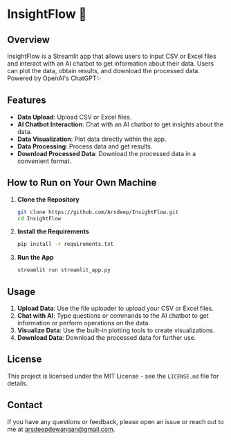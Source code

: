 # InsightFlow 🤖

## Overview

InsightFlow is a Streamlit app that allows users to input CSV or Excel files and interact with an AI chatbot to get information about their data. Users can plot the data, obtain results, and download the processed data. Powered by OpenAI's ChatGPT✨

## Features

- **Data Upload**: Upload CSV or Excel files.
- **AI Chatbot Interaction**: Chat with an AI chatbot to get insights about the data.
- **Data Visualization**: Plot data directly within the app.
- **Data Processing**: Process data and get results.
- **Download Processed Data**: Download the processed data in a convenient format.

## How to Run on Your Own Machine

1. **Clone the Repository**

   ```bash
   git clone https://github.com/Arsdeep/InsightFlow.git
   cd InsightFlow
   ```

2. **Install the Requirements**

   ```bash
   pip install -r requirements.txt
   ```

3. **Run the App**

   ```bash
   streamlit run streamlit_app.py
   ```

## Usage

1. **Upload Data**: Use the file uploader to upload your CSV or Excel files.
2. **Chat with AI**: Type questions or commands to the AI chatbot to get information or perform operations on the data.
3. **Visualize Data**: Use the built-in plotting tools to create visualizations.
4. **Download Data**: Download the processed data for further use.

## License

This project is licensed under the MIT License - see the `LICENSE.md` file for details.

## Contact

If you have any questions or feedback, please open an issue or reach out to me at arsdeepdewangan@gmail.com.
